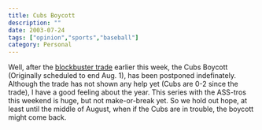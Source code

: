 ```yaml
---
title: Cubs Boycott
description: ""
date: 2003-07-24
tags: ["opinion","sports","baseball"]
category: Personal
---
```


Well, after the [blockbuster trade](https://www.espn.com/mlb/news/2003/0722/1584326.html) earlier this week, the Cubs Boycott (Originally scheduled to end Aug. 1), has been postponed indefinately. Although the trade has not shown any help yet (Cubs are 0-2 since the trade), I have a good feeling about the year. This series with the ASS-tros this weekend is huge, but not make-or-break yet. So we hold out hope, at least until the middle of August, when if the Cubs are in trouble, the boycott might come back.